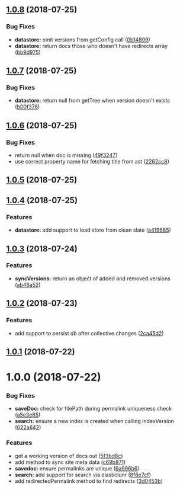 <a name="1.0.8"></a>
## [1.0.8](https://github.com/dimerapp/datastore/compare/v1.0.7...v1.0.8) (2018-07-25)


### Bug Fixes

* **datastore:** omit versions from getConfig call ([0b14899](https://github.com/dimerapp/datastore/commit/0b14899))
* **datastore:** return docs those who doesn't have redirects array ([bb9d975](https://github.com/dimerapp/datastore/commit/bb9d975))



<a name="1.0.7"></a>
## [1.0.7](https://github.com/dimerapp/datastore/compare/v1.0.6...v1.0.7) (2018-07-25)


### Bug Fixes

* **datastore:** return null from getTree when version doesn't exists ([b00f376](https://github.com/dimerapp/datastore/commit/b00f376))



<a name="1.0.6"></a>
## [1.0.6](https://github.com/dimerapp/datastore/compare/v1.0.5...v1.0.6) (2018-07-25)


### Bug Fixes

* return null when doc is missing ([49f3247](https://github.com/dimerapp/datastore/commit/49f3247))
* use correct property name for fetching title from ast ([2262cc8](https://github.com/dimerapp/datastore/commit/2262cc8))



<a name="1.0.5"></a>
## [1.0.5](https://github.com/dimerapp/datastore/compare/v1.0.4...v1.0.5) (2018-07-25)



<a name="1.0.4"></a>
## [1.0.4](https://github.com/dimerapp/datastore/compare/v1.0.3...v1.0.4) (2018-07-25)


### Features

* **datastore:** add support to load store from clean slate ([a419685](https://github.com/dimerapp/datastore/commit/a419685))



<a name="1.0.3"></a>
## [1.0.3](https://github.com/dimerapp/datastore/compare/v1.0.2...v1.0.3) (2018-07-24)


### Features

* **syncVersions:** return an object of added and removed versions ([ab46a52](https://github.com/dimerapp/datastore/commit/ab46a52))



<a name="1.0.2"></a>
## [1.0.2](https://github.com/dimerapp/datastore/compare/v1.0.1...v1.0.2) (2018-07-23)


### Features

* add support to persist db after collective changes ([2ca45d2](https://github.com/dimerapp/datastore/commit/2ca45d2))



<a name="1.0.1"></a>
## [1.0.1](https://github.com/dimerapp/datastore/compare/v1.0.0...v1.0.1) (2018-07-22)



<a name="1.0.0"></a>
# 1.0.0 (2018-07-22)


### Bug Fixes

* **saveDoc:** check for filePath during permalink uniqueness check ([a5e3e85](https://github.com/dimerapp/datastore/commit/a5e3e85))
* **search:** ensure a new index is created when calling indexVersion ([022a642](https://github.com/dimerapp/datastore/commit/022a642))


### Features

* get a working version of docs out ([5f3bd8c](https://github.com/dimerapp/datastore/commit/5f3bd8c))
* add method to sync site meta data ([c69b871](https://github.com/dimerapp/datastore/commit/c69b871))
* **savedoc:** ensure permalinks are unique ([6a996b6](https://github.com/dimerapp/datastore/commit/6a996b6))
* **search:** add support for search via elasticlunr ([8f8e7cf](https://github.com/dimerapp/datastore/commit/8f8e7cf))
* add redirectedPermalink method to find redirects ([3d0453b](https://github.com/dimerapp/datastore/commit/3d0453b))



